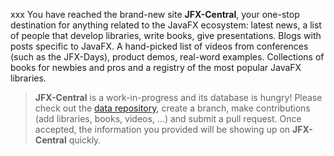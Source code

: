 xxx You have reached the brand-new site **JFX-Central**, your one-stop destination for anything
related to the JavaFX ecosystem: latest news, a list of people that develop libraries, 
write books, give presentations. Blogs with posts specific to JavaFX. A hand-picked list of videos from 
conferences (such as the JFX-Days), product demos, real-word examples. Collections of books for newbies 
and pros and a registry of the most popular JavaFX libraries.

> **JFX-Central** is a work-in-progress and its database is hungry! Please check out the
> [data repository](https://github.com/dlemmermann/jfxcentral-data), create a branch, 
> make contributions (add libraries, books, videos, ...) and submit a pull request. Once
> accepted, the information you provided will be showing up on **JFX-Central** quickly.